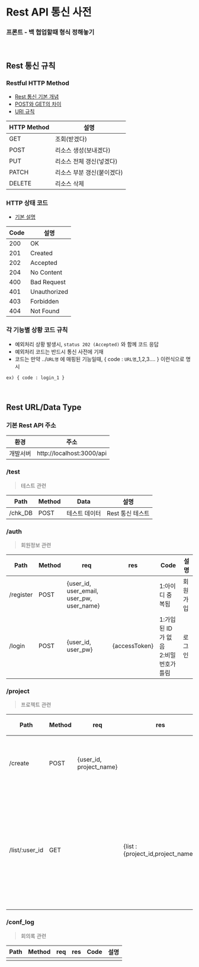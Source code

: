 # Rest API 통신 사전

### 프론트 - 백 협업할때 형식 정해놓기

<br>

## Rest 통신 규칙

### Restful HTTP Method

- [Rest 통신 기본 개념](https://one-it.tistory.com/entry/RESTful-API-%EC%84%A4%EA%B3%84-%EA%B7%9C%EC%B9%99)
- [POST와 GET의 차이](https://im-developer.tistory.com/166)
- [URI 규칙](https://devuna.tistory.com/79)

| HTTP Method | 설명                       |
| ----------- | -------------------------- |
| GET         | 조회(받겠다)               |
| POST        | 리소스 생성(보내겠다)      |
| PUT         | 리소스 전체 갱신(넣겠다)   |
| PATCH       | 리소스 부분 갱신(붙이겠다) |
| DELETE      | 리소스 삭제                |

### HTTP 상태 코드

- [기본 설명](https://sanghaklee.tistory.com/61)

| Code | 설명         |
| ---- | ------------ |
| 200  | OK           |
| 201  | Created      |
| 202  | Accepted     |
| 204  | No Content   |
| 400  | Bad Request  |
| 401  | Unauthorized |
| 403  | Forbidden    |
| 404  | Not Found    |

### 각 기능별 상황 코드 규칙

- 예외처리 상황 발생시, `status 202 (Accepted)` 와 함께 코드 응답
- 예외처리 코드는 반드시 통신 사전에 기재
- 코드는 만약 ../`URL명` 에 매핑된 기능일때, { code : `URL명`\_1,2,3.... } 이런식으로 명시

```
ex) { code : login_1 }
```

<br>

## Rest URL/Data Type

### 기본 Rest API 주소

| 환경     | 주소                      |
| -------- | ------------------------- |
| 개발서버 | http://localhost:3000/api |

### /test

> 테스트 관련

| Path    | Method | Data          | 설명             |
| ------- | ------ | ------------- | ---------------- |
| /chk_DB | POST   | 테스트 데이터 | Rest 통신 테스트 |

### /auth

> 회원정보 관련

| Path      | Method | req                                       | res           | Code                                     | 설명     |
| --------- | ------ | ----------------------------------------- | ------------- | ---------------------------------------- | -------- |
| /register | POST   | {user_id, user_email, user_pw, user_name} |               | 1:아이디 중복됨                          | 회원가입 |
| /login    | POST   | {user_id, user_pw}                        | {accessToken} | 1:가입된 ID가 없음 <br>2:비밀번호가 틀림 | 로그인   |

### /project

> 프로젝트 관련

| Path           | Method | req                     | res   | Code | 설명                          |
| -------------- | ------ | ----------------------- | ----- | ---- | ----------------------------- |
| /create        | POST   | {user_id, project_name} |       |      | 프로젝트 생성                 |
| /list/:user_id | GET    |                         | {list : {project_id,project_name}} |      | 사용자가 소유한 프로젝트 추출 |

### /conf_log

> 회의록 관련

| Path | Method | req | res | Code | 설명 |
| ---- | ------ | --- | --- | ---- | ---- |
|      |        |     |     |      |      |

